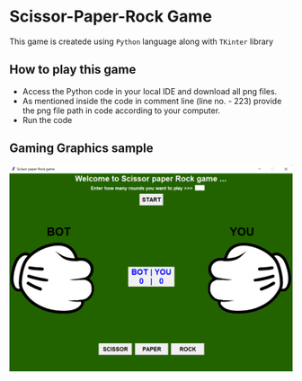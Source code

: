 # Scissor-Paper-Rock Game
This game is createde using `Python` language along with `TKinter` library
## How to play this game
- Access the Python code in your local IDE and download all png files.
- As mentioned inside the code in comment line (line no. - 223) provide the png file path in code according to your computer.
- Run the code
## Gaming Graphics sample
<img align="left" src="./logos/game_graphics.png" alt="Scissor-Paper-Rock Game"/>
